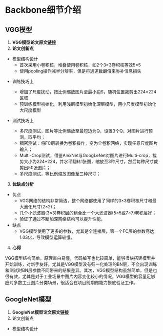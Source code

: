 # Backbone细节介绍

## VGG模型

1. **VGG模型论文原文[链接](https://arxiv.org/pdf/1409.1556)**
2. **论文创新点**

- 模型结构设计
  - 首次采用小卷积核，堆叠使用卷积核，如2个3×3卷积核等效5×5
  - 使用pooling操作减半分辨率，但是将通道数翻倍来弥补信息损失

* 训练技巧上

  * 增加了尺度扰动，按比例缩放图片至最小边S，随机位置裁剪出224×224区域
  * 预训练模型初始化，利用浅层模型初始化深层模型，用小尺度模型初始化大尺度模型
* 测试技巧上

  * 多尺度测试，图片等比例缩放至最短边为Q，设置3个Q，对图片进行预测，取平均；
  * 稠密测试：将FC层转换为卷积操作，变为全卷积网络，实现任意尺度图片输入；
  * Multi-Crop测试，借鉴AlexNet与GoogLeNet对图片进行Multi-crop，裁剪大小为224*224，并水平翻转1张图，缩放至3种尺寸，然后每种尺寸裁剪出50张图片；
  * 多尺度测试，等比例缩放图像至三种尺寸；

3. **优缺点分析**

- 优点
  - VGG网络的结构非常简洁，整个网络都使用了同样的3×3卷积核尺寸和最大池化尺寸(2×2)；
  - 几个小滤波器(3×3)卷积层的组合比一个大滤波器(5×5或7×7)卷积层好；
  - 验证了通过不断加深网络结构可以提升性能。
- 缺点
  - VGG模型使用了更多的参数，尤其是全连接层，第一个FC层的参数高达1.03亿，导致模型运算较慢。

4. **心得**

VGG模型结构简单，原理直白易懂，代码编写也比较简单，能够很快搭建模型并开始训练，对新手友好。尤其是VGG模型没有归一化处理的BN层，不会出现训练和测试时BN层参数不同带来的结果差异。其次，VGG模型结构虽然简单，但是也很有效，尤其是对于工业场景中图片内容变化较小的情况，VGG模型的容量足够应对多数工业图片分类场景，很适合在项目前期做能力摸底验证工作。

## GoogleNet模型

1. **GoogleNet模型论文原文[链接](https://arxiv.org/pdf/1409.4842)**
2. 论文创新点

- 模型结构设计
